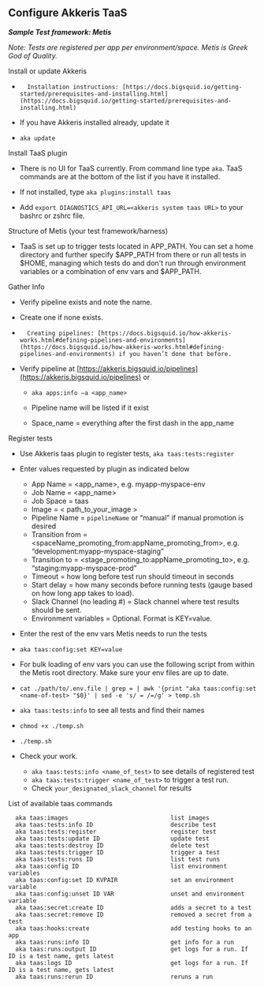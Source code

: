 ## **Configure Akkeris TaaS**

**_Sample Test framework: Metis_**

*Note: Tests are registered per app per environment/space. Metis is Greek God of Quality.*
  

Install or update Akkeris

-   	Installation instructions: [https://docs.bigsquid.io/getting-started/prerequisites-and-installing.html](https://docs.bigsquid.io/getting-started/prerequisites-and-installing.html)

-   If you have Akkeris installed already, update it

-   `aka update`

  <!-- ToDo: Information regarding setting up a TaaS app from which to run tests -->

Install TaaS plugin

-   There is no UI for TaaS currently.  From command line type `aka`.  TaaS commands are at the bottom of the list if you have it installed.

-   If not installed, type `aka plugins:install taas`
-  	 Add `export DIAGNOSTICS_API_URL=<akkeris system taas URL>` to your bashrc or zshrc file.
  

Structure of Metis (your test framework/harness)

- TaaS is set up to trigger tests located in APP_PATH. You can set a home directory and further specify $APP_PATH from there or run all tests in $HOME, managing which tests do and don't run through environment variables or a combination of env vars and $APP_PATH.


Gather Info

-   Verify pipeline exists and note the name.

-   Create one if none exists.

-   	Creating pipelines: [https://docs.bigsquid.io/how-akkeris-works.html#defining-pipelines-and-environments](https://docs.bigsquid.io/how-akkeris-works.html#defining-pipelines-and-environments) if you haven’t done that before.

-   Verify pipeline at [https://akkeris.bigsquid.io/pipelines](https://akkeris.bigsquid.io/pipelines) or

	-   `aka apps:info –a <app_name>`

	-   Pipeline name will be listed if it exist
	-   Space_name = everything after the first dash in the app_name

  

Register tests

-   Use Akkeris taas plugin to register tests, `aka taas:tests:register`

-   Enter values requested by plugin as indicated below

	-   App Name = <app_name>, e.g. myapp-myspace-env
	-   Job Name = <app_name>
	-   Job Space = taas
	-   Image = < path_to_your_image >
	-   Pipeline Name = `pipelineName` or “manual” if manual promotion is desired
	-   Transition from = <spaceName_promoting_from:appName_promoting_from>, e.g. “development:myapp-myspace-staging”
	-   Transition to = <stage_promoting_to:appName_promoting_to>, e.g. “staging:myapp-myspace-prod”
	-   Timeout = how long before test run should timeout in seconds
	-   Start delay = how many seconds before running tests (gauge based on how long app takes to load).
	- 	Slack Channel (no leading #) = Slack channel where test results should be sent.
	-   Environment variables = Optional.  Format is KEY=value.

  

-   Enter the rest of the env vars Metis needs to run the tests

-   `aka taas:config:set KEY=value` 
-   For bulk loading of env vars you can use the following script from within the Metis root directory. Make sure your env files are up to date.

-   `cat ./path/to/.env.file | grep = | awk '{print "aka taas:config:set <name-of-test> "$0}' | sed -e 's/ = /=/g' > temp.sh` 

-   `aka taas:tests:info` to see all tests and find their names

-   `chmod +x ./temp.sh`
-   `./temp.sh`

-   Check your work.
	
	-   `aka taas:tests:info <name_of_test>` to see details of registered test
	-   `aka taas:tests:trigger <name_of_test>` to trigger a test run.
	-   Check `your_designated_slack_channel` for results

List of available taas commands
```aka taas:tests                              list tests
  aka taas:images                             list images
  aka taas:tests:info ID                      describe test
  aka taas:tests:register                     register test
  aka taas:tests:update ID                    update test
  aka taas:tests:destroy ID                   delete test
  aka taas:tests:trigger ID                   trigger a test
  aka taas:tests:runs ID                      list test runs
  aka taas:config ID                          list environment variables
  aka taas:config:set ID KVPAIR               set an environment variable
  aka taas:config:unset ID VAR                unset and environment variable
  aka taas:secret:create ID                   adds a secret to a test
  aka taas:secret:remove ID                   removed a secret from a test
  aka taas:hooks:create                       add testing hooks to an app
  aka taas:runs:info ID                       get info for a run
  aka taas:runs:output ID                     get logs for a run. If ID is a test name, gets latest
  aka taas:logs ID                            get logs for a run. If ID is a test name, gets latest
  aka taas:runs:rerun ID                      reruns a run